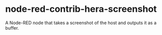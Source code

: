 # node-red-contrib-hera-screenshot

A Node-RED node that takes a screenshot of the host and outputs it as a buffer.
